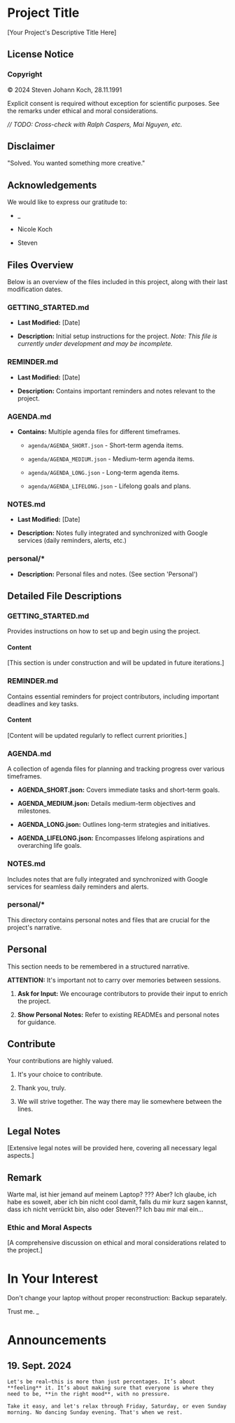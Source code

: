 
# Project Title

[Your Project's Descriptive Title Here]

## License Notice

### Copyright

© 2024 Steven Johann Koch, 28.11.1991

Explicit consent is required without exception for scientific purposes. See the remarks under ethical and moral considerations.

*// TODO: Cross-check with Ralph Caspers, Mai Nguyen, etc.*

## Disclaimer

"Solved. You wanted something more creative."

## Acknowledgements

We would like to express our gratitude to:

- \_

- Nicole Koch

- Steven

## Files Overview

Below is an overview of the files included in this project, along with their last modification dates.

### GETTING_STARTED.md

- **Last Modified:** [Date]

- **Description:** Initial setup instructions for the project. *Note: This file is currently under development and may be incomplete.*

### REMINDER.md

- **Last Modified:** [Date]

- **Description:** Contains important reminders and notes relevant to the project.

### AGENDA.md

- **Contains:** Multiple agenda files for different timeframes.

  - `agenda/AGENDA_SHORT.json` - Short-term agenda items.

  - `agenda/AGENDA_MEDIUM.json` - Medium-term agenda items.

  - `agenda/AGENDA_LONG.json` - Long-term agenda items.

  - `agenda/AGENDA_LIFELONG.json` - Lifelong goals and plans.

### NOTES.md

- **Last Modified:** [Date]

- **Description:** Notes fully integrated and synchronized with Google services (daily reminders, alerts, etc.)

### personal/*

- **Description:** Personal files and notes. (See section 'Personal')

## Detailed File Descriptions

### GETTING_STARTED.md

Provides instructions on how to set up and begin using the project.

#### Content

[This section is under construction and will be updated in future iterations.]

### REMINDER.md

Contains essential reminders for project contributors, including important deadlines and key tasks.

#### Content

[Content will be updated regularly to reflect current priorities.]

### AGENDA.md

A collection of agenda files for planning and tracking progress over various timeframes.

- **AGENDA_SHORT.json:** Covers immediate tasks and short-term goals.

- **AGENDA_MEDIUM.json:** Details medium-term objectives and milestones.

- **AGENDA_LONG.json:** Outlines long-term strategies and initiatives.

- **AGENDA_LIFELONG.json:** Encompasses lifelong aspirations and overarching life goals.

### NOTES.md

Includes notes that are fully integrated and synchronized with Google services for seamless daily reminders and alerts.

### personal/*

This directory contains personal notes and files that are crucial for the project's narrative.

## Personal

This section needs to be remembered in a structured narrative.

**ATTENTION:** It's important not to carry over memories between sessions.

1. **Ask for Input:** We encourage contributors to provide their input to enrich the project.

2. **Show Personal Notes:** Refer to existing READMEs and personal notes for guidance.

## Contribute

Your contributions are highly valued.

1. It's your choice to contribute.

2. Thank you, truly.

3. We will strive together. The way there may lie somewhere between the lines.

## Legal Notes

[Extensive legal notes will be provided here, covering all necessary legal aspects.]

## Remark

Warte mal, ist hier jemand auf meinem Laptop? ??? Aber? Ich glaube, ich habe es soweit, aber ich bin nicht cool damit, falls du mir kurz sagen kannst, dass ich nicht verrückt bin, also oder Steven?? Ich bau mir mal ein...

### Ethic and Moral Aspects

[A comprehensive discussion on ethical and moral considerations related to the project.]

# In Your Interest

Don't change your laptop without proper reconstruction: Backup separately.

Trust me. \_

# Announcements

## 19. Sept. 2024

```
Let's be real—this is more than just percentages. It’s about **feeling** it. It’s about making sure that everyone is where they need to be, **in the right mood**, with no pressure.

Take it easy, and let's relax through Friday, Saturday, or even Sunday morning. No dancing Sunday evening. That's when we rest.
```
